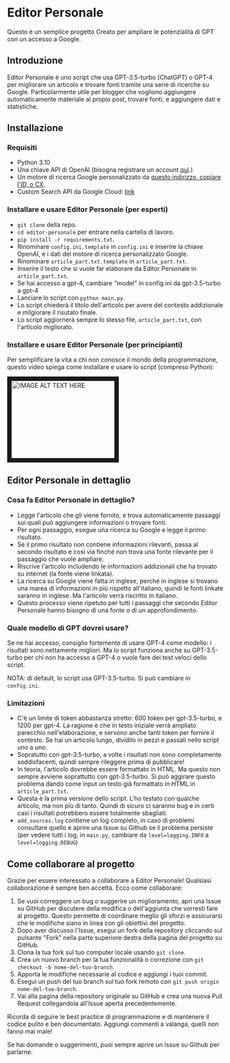 # Editor Personale

Questo è un semplice progetto Creato per ampliare le potenzialità di GPT con un accesso a Google.

## Introduzione

Editor Personale è uno script che usa GPT-3.5-turbo (ChatGPT) o GPT-4 per migliorare un articolo e trovare fonti tramite una serie di ricerche su Google. Particolarmente utile per blogger che vogliono aggiungere automaticamente materiale al propio post, trovare fonti, e aggiungere dati e statistiche.

## Installazione

### Requisiti

- Python 3.10
- Una chiave API di OpenAI (bisogna registrare un account [qui](https://platform.openai.com/signup).)
- Un motore di ricerca Google personalizzato da [questo indirizzo, copiare l'ID, o CX](https://programmablesearchengine.google.com/controlpanel/create).
- Custom Search API da Google Cloud: [link](https://console.cloud.google.com/apis/credentials/key/)

### Installare e usare Editor Personale (per esperti)

- `git clone` della repo.
- `cd editor-personale` per entrare nella cartella di lavoro.
- `pip install -r requirements.txt`.
- Rinominare `config.ini.template` in `config.ini` e inserire la chiave OpenAI, e i dati del motore di ricerca personalizzato Google.
- Rinominare `article_part.txt.template` in `article_part.txt`.
- Inserire il testo che si vuole far elaborare da Editor Personale in `article_part.txt`.
- Se hai accesso a gpt-4, cambiare "model" in config.ini da gpt-3.5-turbo a gpt-4
- Lanciare lo script con `python main.py`.
- Lo script chiederà il titolo dell'articolo per avere del contesto addizionale e milgiorare il risutato finale.
- Lo script aggiornerà sempre lo stesso file, `article_part.txt`, con l'articolo migliorato.

### Installare e usare Editor Personale (per principianti)

Per semplificare la vita a chi non conosce il mondo della programmazione, questo video spiega come installare e usare lo script (compreso Python):

<a href="http://www.youtube.com/watch?feature=player_embedded&v=mZuONTa47kg
" target="_blank"><img src="http://img.youtube.com/vi/mZuONTa47kg/0.jpg" 
alt="IMAGE ALT TEXT HERE" width="240" height="180" border="10" /></a>

## Editor Personale in dettaglio

### Cosa fa Editor Personale in dettaglio?

- Legge l'articolo che gli viene fornito, e trova automaticamente passaggi sui quali può aggiungere informazioni o trovare fonti.
- Per ogni passaggio, esegue una ricerca su Google e legge il primo risultato.
- Se il primo risultato non contiene informazioni rilevanti, passa al secondo risultato e così via finché non trova una fonte rilevante per il passaggio che vuole ampliare.
- Riscrive l'articolo includendo le informazioni addizionali che ha trovato su internet (la fonte viene linkata).
- La ricerca su Google viene fatta in inglese, perché in inglese si trovano una marea di informazioni in più rispetto all'italiano, quindi le fonti linkate saranno in inglese. Ma l'articolo verrà riscritto in italiano.
- Questo processo viene ripetuto per tutti i passaggi che secondo Editor Personale hanno bisogno di una fonte o di un approfondimento.

### Quale modello di GPT dovrei usare?

Se ne hai accesso, consiglio fortemente di usare GPT-4 come modello: i risultati sono nettamente migliori. Ma lo script funziona anche su GPT-3.5-turbo per chi non ha accesso a GPT-4 o vuole fare dei test veloci dello script.

NOTA: di default, lo script usa GPT-3.5-turbo. Si può cambiare in `config.ini`.

### Limitazioni

- C'è un limite di token abbastanza stretto: 600 token per gpt-3.5-turbo, e 1200 per gpt-4. La ragione è che in testo iniziale verrà ampliato parecchio nell'elaborazione, e servono anche tanti token per fornire il contesto. Se hai un articolo lungo, dividilo in pezzi e passali nello script uno a uno.
- Sopratutto con gpt-3.5-turbo, a volte i risultati non sono completamente soddisfacenti, quindi sempre rileggere prima di pubblicare!
- In teoria, l'articolo dovrebbe essere formattato in HTML. Ma questo non sempre avviene soprattutto con gpt-3.5-turbo. Si può aggirare questo problema dando come input un testo già formattato in HTML in `article_part.txt`.
- Questa è la prima versione dello script. L'ho testato con qualche articolo, ma non più di tanto. Quindi di sicuro ci saranno bug e in certi casi i risultati potrebbero essere totalmente sbagliati.
- `add_sources.log` contiene un log completo, in caso di problemi consultare quello e aprire una Issue su Github se il problema persiste (per vedere tutti i log, in `main.py`, cambiare da `level=logging.INFO` a `level=logging.DEBUG`)

## Come collaborare al progetto

Grazie per essere interessato a collaborare a Editor Personale! Qualsiasi collaborazione è sempre ben accetta. Ecco come collaborare:

1. Se vuoi correggere un bug o suggerire un miglioramento, apri una Issue su GitHub per discutere della modifica o dell'aggiunta che vorresti fare al progetto. Questo permette di coordinare meglio gli sforzi e assicurarsi che le modifiche siano in linea con gli obiettivi del progetto.
1. Dopo aver discusso l'Issue, esegui un fork della repository cliccando sul pulsante "Fork" nella parte superiore destra della pagina del progetto su GitHub.
1. Clona la tua fork sul tuo computer locale usando `git clone`.
1. Crea un nuovo branch per la tua funzionalità o correzione con `git checkout -b nome-del-tuo-branch`.
1. Apporta le modifiche necessarie al codice e aggiungi i tuoi commit.
1. Esegui un push del tuo branch sul tuo fork remoto con `git push origin nome-del-tuo-branch`.
1. Vai alla pagina della repository originale su GitHub e crea una nuova Pull Request collegandola all'Issue aperta precedentemente.

Ricorda di seguire le best practice di programmazione e di mantenere il codice pulito e ben documentato. Aggiungi commenti a valanga, quelli non fanno mai male!

Se hai domande o suggerimenti, puoi sempre aprire un Issue su Github per parlarne.